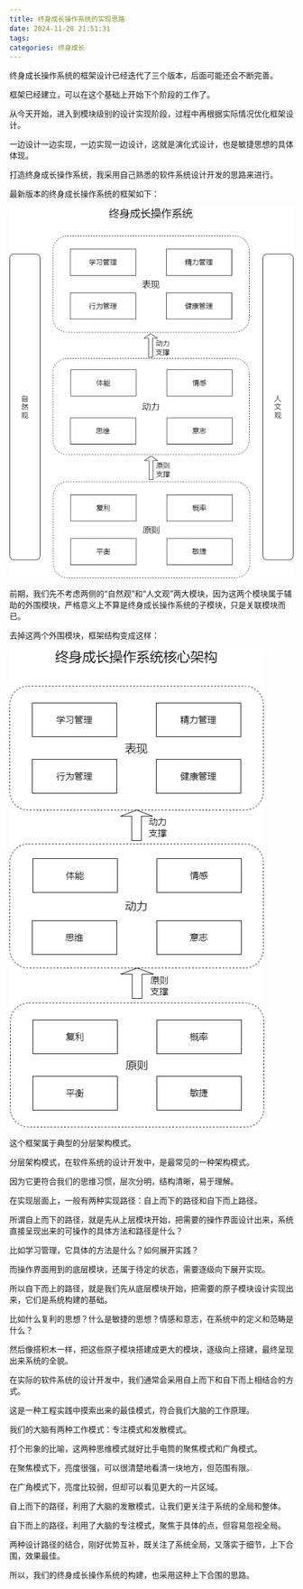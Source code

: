 ```yaml
---
title: 终身成长操作系统的实现思路
date: 2024-11-28 21:51:31
tags:
categories: 终身成长
---
```

终身成长操作系统的框架设计已经迭代了三个版本，后面可能还会不断完善。

框架已经建立，可以在这个基础上开始下个阶段的工作了。

从今天开始，进入到模块级别的设计实现阶段，过程中再根据实际情况优化框架设计。

一边设计一边实现，一边实现一边设计，这就是演化式设计，也是敏捷思想的具体体现。

打造终身成长操作系统，我采用自己熟悉的软件系统设计开发的思路来进行。

最新版本的终身成长操作系统的框架如下：

![](终身成长操作系统的实现思路/终身成长操作系统v0.3.png)

前期，我们先不考虑两侧的“自然观”和“人文观”两大模块，因为这两个模块属于辅助的外围模块，严格意义上不算是终身成长操作系统的子模块，只是关联模块而已。

去掉这两个外围模块，框架结构变成这样：

![](终身成长操作系统的实现思路/终身成长操作系统核心架构.png)

这个框架属于典型的分层架构模式。

分层架构模式，在软件系统的设计开发中，是最常见的一种架构模式。

因为它更符合我们的思维习惯，层次分明，结构清晰，易于理解。

在实现层面上，一般有两种实现路径：自上而下的路径和自下而上路径。

所谓自上而下的路径，就是先从上层模块开始，把需要的操作界面设计出来，系统直接呈现出来的可操作的具体方法和路径是什么？

比如学习管理，它具体的方法是什么？如何展开实践？

而操作界面用到的底层模块，还属于待定的状态，需要逐级向下展开实现。

所以自下而上的路径，就是我们先从底层模块开始，把需要的原子模块设计实现出来，它们是系统构建的基础。

比如什么复利的思想？什么是敏捷的思想？情感和意志，在系统中的定义和范畴是什么？

然后像搭积木一样，把这些原子模块搭建成更大的模块，逐级向上搭建，最终呈现出来系统的全貌。

在实际的软件系统的设计开发中，我们通常会采用自上而下和自下而上相结合的方式。

这是一种工程实践中摸索出来的最佳模式，符合我们大脑的工作原理。

我们的大脑有两种工作模式：专注模式和发散模式。

打个形象的比喻，这两种思维模式就好比手电筒的聚焦模式和广角模式。

在聚焦模式下，亮度很强，可以很清楚地看清一块地方，但范围有限。

在广角模式下，亮度比较弱，但却可以看见更大的一片区域。

自上而下的路径，利用了大脑的发散模式，让我们更关注于系统的全局和整体。

自下而上的路径，利用了大脑的专注模式，聚焦于具体的点，但容易忽视全局。

两种设计路径的结合，刚好优势互补，既关注了系统全局，又落实于细节，上下合围，效果最佳。

所以，我们的终身成长操作系统的构建，也采用这种上下合围的思路。